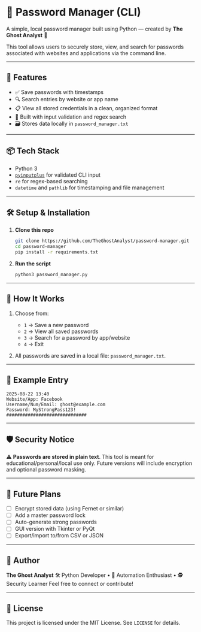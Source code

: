 # 🔐 Password Manager (CLI)  
A simple, local password manager built using Python — created by **The Ghost Analyst** 👻

This tool allows users to securely store, view, and search for passwords associated with websites and applications via the command line.

---

## 🚀 Features

- ✅ Save passwords with timestamps
- 🔍 Search entries by website or app name
- 📋 View all stored credentials in a clean, organized format
- 🧠 Built with input validation and regex search
- 🗃️ Stores data locally in `password_manager.txt`

---

## 📦 Tech Stack

- Python 3
- [`pyinputplus`](https://pypi.org/project/PyInputPlus/) for validated CLI input
- `re` for regex-based searching
- `datetime` and `pathlib` for timestamping and file management

---

## 🛠️ Setup & Installation

1. **Clone this repo**  
   ```bash
   git clone https://github.com/TheGhostAnalyst/password-manager.git
   cd password-manager
   pip install -r requirements.txt


2. **Run the script**

   ```bash
   python3 password_manager.py
   ```

---

## 🧪 How It Works

1. Choose from:

   * `1` → Save a new password
   * `2` → View all saved passwords
   * `3` → Search for a password by app/website
   * `4` → Exit

2. All passwords are saved in a local file: `password_manager.txt`.

---

## 📌 Example Entry

```
2025-08-22 13:40
Website/App: Facebook
Username/Num/Email: ghost@example.com
Password: MyStrongPass123!
##############################
```

---

## 🛡️ Security Notice

⚠️ **Passwords are stored in plain text**. This tool is meant for educational/personal/local use only.
Future versions will include encryption and optional password masking.

---

## 🧠 Future Plans

* [ ] Encrypt stored data (using Fernet or similar)
* [ ] Add a master password lock
* [ ] Auto-generate strong passwords
* [ ] GUI version with Tkinter or PyQt
* [ ] Export/import to/from CSV or JSON

---

## 👤 Author

**The Ghost Analyst**
🛠 Python Developer • 🧠 Automation Enthusiast • 🕵️ Security Learner
Feel free to connect or contribute!

---

## 📜 License

This project is licensed under the MIT License. See `LICENSE` for details.

